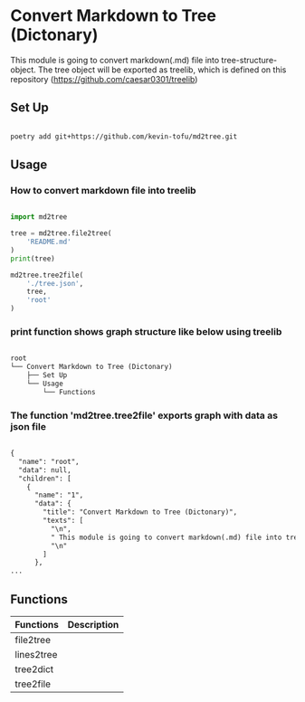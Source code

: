 
# Convert Markdown to Tree (Dictonary)

 This module is going to convert markdown(.md) file into tree-structure-object.
The tree object will be exported as treelib, which is defined on this repository (<https://github.com/caesar0301/treelib>)

## Set Up

```bash

poetry add git+https://github.com/kevin-tofu/md2tree.git

```

## Usage

### How to convert markdown file into treelib

```python

import md2tree

tree = md2tree.file2tree(
    'README.md'
)
print(tree)

md2tree.tree2file(
    './tree.json',
    tree,
    'root'
)

```

### print function shows graph structure like below using treelib

```txt

root
└── Convert Markdown to Tree (Dictonary)
    ├── Set Up
    └── Usage
        └── Functions

```

### The function 'md2tree.tree2file' exports graph with data as json file

```txt

{
  "name": "root",
  "data": null,
  "children": [
    {
      "name": "1",
      "data": {
        "title": "Convert Markdown to Tree (Dictonary)",
        "texts": [
          "\n",
          " This module is going to convert markdown(.md) file into tree-structure-object.\n",
          "\n"
        ]
      },
...

```

## Functions

| Functions | Description |
| --- | --- |
| file2tree |  |
| lines2tree |  |
| tree2dict |  |
| tree2file |  |

